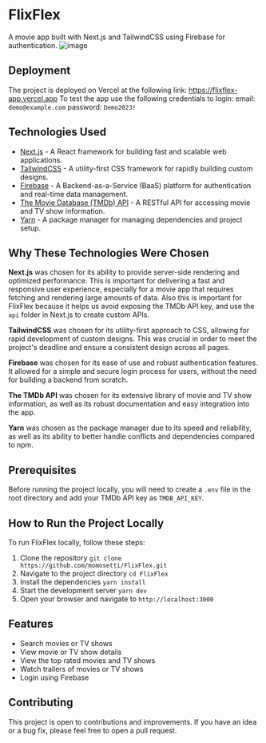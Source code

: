 # FlixFlex

A movie app built with Next.js and TailwindCSS using Firebase for authentication.
![image](https://github.com/momosetti/flixflex/assets/29590613/4ebc2aab-5aa8-4c21-a458-5ba24764c45d)

## Deployment

The project is deployed on Vercel at the following link: https://flixflex-app.vercel.app
To test the app use the following credentials to login:
email: `demo@example.com`
password: `Demo2023!`

## Technologies Used

- [Next.js](https://nextjs.org/) - A React framework for building fast and scalable web applications.
- [TailwindCSS](https://tailwindcss.com/) - A utility-first CSS framework for rapidly building custom designs.
- [Firebase](https://firebase.google.com/) - A Backend-as-a-Service (BaaS) platform for authentication and real-time data management.
- [The Movie Database (TMDb) API](https://www.themoviedb.org/documentation/api) - A RESTful API for accessing movie and TV show information.
- [Yarn](https://yarnpkg.com/) - A package manager for managing dependencies and project setup.

## Why These Technologies Were Chosen

**Next.js** was chosen for its ability to provide server-side rendering and optimized performance. This is important for delivering a fast and responsive user experience, especially for a movie app that requires fetching and rendering large amounts of data. Also this is important for FlixFlex because it helps us avoid exposing the TMDb API key, and use the `api` folder in Next.js to create custom APIs.

**TailwindCSS** was chosen for its utility-first approach to CSS, allowing for rapid development of custom designs. This was crucial in order to meet the project's deadline and ensure a consistent design across all pages.

**Firebase** was chosen for its ease of use and robust authentication features. It allowed for a simple and secure login process for users, without the need for building a backend from scratch.

**The TMDb API** was chosen for its extensive library of movie and TV show information, as well as its robust documentation and easy integration into the app.

**Yarn** was chosen as the package manager due to its speed and reliability, as well as its ability to better handle conflicts and dependencies compared to npm.

## Prerequisites

Before running the project locally, you will need to create a `.env` file in the root directory and add your TMDb API key as `TMDB_API_KEY`.

## How to Run the Project Locally

To run FlixFlex locally, follow these steps:

1.  Clone the repository `git clone https://github.com/momosetti/FlixFlex.git`
2.  Navigate to the project directory `cd FlixFlex`
3.  Install the dependencies `yarn install`
4.  Start the development server `yarn dev`
5.  Open your browser and navigate to `http://localhost:3000`

## Features

- Search movies or TV shows
- View movie or TV show details
- View the top rated movies and TV shows
- Watch trailers of movies or TV shows
- Login using Firebase

## Contributing

This project is open to contributions and improvements. If you have an idea or a bug fix, please feel free to open a pull request.

